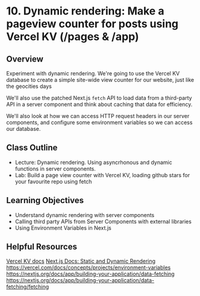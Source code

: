 # 10. Dynamic rendering: Make a pageview counter for posts using Vercel KV (/pages & /app)

## Overview

Experiment with dynamic rendering. We're going to use the Vercel KV database to create a simple site-wide view counter for our website, just like the geocities days

We'll also use the patched Next.js `fetch` API to load data from a third-party API in a server component and think about caching that data for efficiency.

We'll also look at how we can access HTTP request headers in our server components, and configure some environment variables so we can access our database.

## Class Outline

- Lecture: Dynamic rendering. Using asyncrhonous and dynamic functions in server components.
- Lab: Build a page view counter with Vercel KV, loading github stars for your favourite repo using fetch

## Learning Objectives

- Understand dynamic rendering with server components
- Calling third party APIs from Server Components with external libraries
- Using Environment Variables in Next.js

## Helpful Resources

[Vercel KV docs](https://vercel.com/docs/storage/vercel-kv)
[Next.js Docs: Static and Dynamic Rendering](https://nextjs.org/docs/app/building-your-application/rendering/static-and-dynamic-rendering)
https://vercel.com/docs/concepts/projects/environment-variables
https://nextjs.org/docs/app/building-your-application/data-fetching
https://nextjs.org/docs/app/building-your-application/data-fetching/fetching
